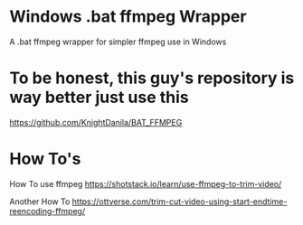 # Windows .bat ffmpeg Wrapper
A .bat ffmpeg wrapper for simpler ffmpeg use in Windows


# To be honest, this guy's repository is way better just use this
https://github.com/KnightDanila/BAT_FFMPEG

# How To's

How To use ffmpeg
https://shotstack.io/learn/use-ffmpeg-to-trim-video/

Another How To
https://ottverse.com/trim-cut-video-using-start-endtime-reencoding-ffmpeg/
